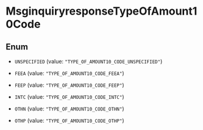 

# MsginquiryresponseTypeOfAmount10Code

## Enum


* `UNSPECIFIED` (value: `"TYPE_OF_AMOUNT10_CODE_UNSPECIFIED"`)

* `FEEA` (value: `"TYPE_OF_AMOUNT10_CODE_FEEA"`)

* `FEEP` (value: `"TYPE_OF_AMOUNT10_CODE_FEEP"`)

* `INTC` (value: `"TYPE_OF_AMOUNT10_CODE_INTC"`)

* `OTHN` (value: `"TYPE_OF_AMOUNT10_CODE_OTHN"`)

* `OTHP` (value: `"TYPE_OF_AMOUNT10_CODE_OTHP"`)



